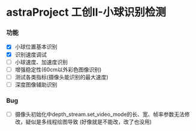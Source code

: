 # astraProject 工创II-小球识别检测

### 功能
- [x] 小球位置基本识别
- [x] 识别速度调试
- [ ] 小球速度、加速度识别
- [ ] 增强稳定性(60cm以外彩色图像识别)
- [ ] 测试各类指标(摄像头能识别的最大速度)
- [ ] 深度图像辅助识别

### Bug
- [ ] 摄像头初始化中depth_stream.set_video_mode的长、宽、帧率参数无法修改，疑似是多线程绘图导致
      (好像就是不能改，改了也没用)